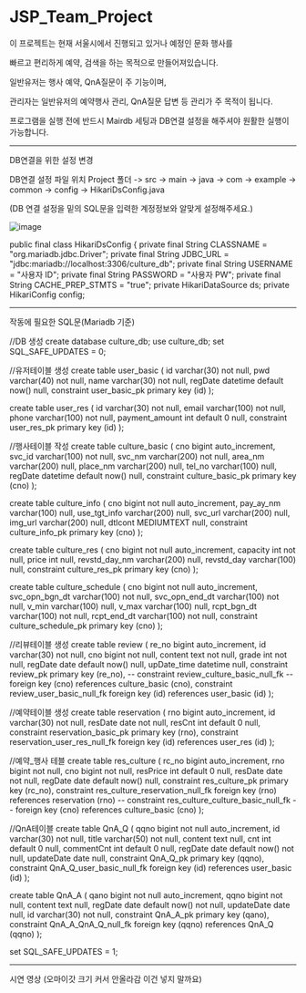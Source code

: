 # JSP_Team_Project

이 프로젝트는 현재 서울시에서 진행되고 있거나 예정인 문화 행사를

빠르고 편리하게 예약, 검색을 하는 목적으로 만들어져있습니다.

일반유저는 행사 예약, QnA질문이 주 기능이며,

관리자는 일반유저의 예약행사 관리, QnA질문 답변 등 관리가 주 목적이 됩니다.

프로그램을 실행 전에 반드시 Mairdb 세팅과 DB연결 설정을 해주셔야 원활한 실행이 가능합니다.

--------------------------------
DB연결을 위한 설정 변경

DB연결 설정 파일 위치
Project 폴더 -> src -> main -> java -> com -> example -> common -> config -> HikariDsConfig.java

(DB 연결 설정을 밑의 SQL문을 입력한 계정정보와 알맞게 설정해주세요.)

![image](https://github.com/byeongseokim/JSP_Team_Project/assets/130523521/41d35a93-c881-4006-98ff-cd8152534a93)

public final class HikariDsConfig {
    private final String CLASSNAME = "org.mariadb.jdbc.Driver";
    private final String JDBC_URL = "jdbc:mariadb://localhost:3306/culture_db";
    private final String USERNAME = "사용자 ID";
    private final String PASSWORD = "사용자 PW";
    private final String CACHE_PREP_STMTS = "true";
    private HikariDataSource ds;
    private HikariConfig config;

--------------------------------
작동에 필요한 SQL문(Mariadb 기준)

//DB 생성
create database culture_db;
use culture_db;
set SQL_SAFE_UPDATES = 0;

//유저테이블 생성
create table user_basic
(
    id      varchar(30)        not null,
    pwd     varchar(40)        not null,
    name    varchar(30)        not null,
    regDate datetime default now() null,
    constraint user_basic_pk
        primary key (id)
);


create table user_res
(
    id       varchar(30) not null,
    email    varchar(100) not null,
    phone    varchar(100) not null,
    payment_amount  int default 0 null,
    constraint user_res_pk
        primary key (id)
);


//행사테이블 작성
create table culture_basic
(
    cno      bigint auto_increment,
    svc_id      varchar(100) not null,
    svc_nm     varchar(200) not null,
    area_nm varchar(200) null,
    place_nm varchar(200) null,
    tel_no    varchar(100) null,
    regDate datetime default now() null,
    constraint culture_basic_pk
        primary key (cno)
);


create table culture_info
(
    cno        bigint      not null auto_increment,
    pay_ay_nm     varchar(100) null,
    use_tgt_info varchar(200) null,
    svc_url    varchar(200) null,
    img_url    varchar(200) null,
    dtlcont    MEDIUMTEXT null,
    constraint culture_info_pk
        primary key (cno)
);


create table culture_res
(
    cno      bigint not null auto_increment,
    capacity int    not null,
    price    int    null,
    revstd_day_nm varchar(200) null,
    revstd_day varchar(100) null,
    constraint culture_res_pk
        primary key (cno)
);


create table culture_schedule
(
    cno             bigint      not null auto_increment,
    svc_opn_bgn_dt varchar(100) not null,
    svc_opn_end_dt   varchar(100) not null,
    v_min   varchar(100) null,
    v_max   varchar(100) null,
    rcpt_bgn_dt varchar(100) not null,
    rcpt_end_dt   varchar(100) not null,
    constraint culture_schedule_pk
        primary key (cno)
);


//리뷰테이블 생성
create table review
(
    re_no   bigint auto_increment,
    id      varchar(30)        not null,
    cno     bigint             not null,
    content text               not null,
    grade   int                not null,
    regDate date default now()     null,
    upDate_time datetime null,
    constraint review_pk
        primary key (re_no),
    -- constraint review_culture_basic_null_fk
    --     foreign key (cno) references culture_basic (cno),
    constraint review_user_basic_null_fk
        foreign key (id) references user_basic (id)
);


//예약테이블 생성
create table reservation
(
    rno     bigint auto_increment,
    id      varchar(30)        not null,
    resDate date            not null,
    resCnt int default 0 null,
    constraint reservation_basic_pk
        primary key (rno),
    constraint reservation_user_res_null_fk
        foreign key (id) references user_res (id)
);


//예약_행사 테블
create table res_culture
(
    rc_no    bigint auto_increment,
    rno      bigint            not null,
    cno      bigint            not null,
    resPrice int default 0     null,
    resDate  date              not null,
    regDate  date default now() null,
    constraint res_culture_pk
        primary key (rc_no),
    constraint res_culture_reservation_null_fk
        foreign key (rno) references reservation (rno)
    -- constraint res_culture_culture_basic_null_fk
    --     foreign key (cno) references culture_basic (cno)
);


//QnA테이블
create table QnA_Q
(
    qqno    bigint             not null auto_increment,
    id      varchar(30)        not null,
    title   varchar(50)        not null,
    content  text               null,
    cnt     int default 0       null,
    commentCnt   int default 0  null,
    regDate date default now() not null,
    updateDate date null,
    constraint QnA_Q_pk
        primary key (qqno),
    constraint QnA_Q_user_basic_null_fk
        foreign key (id) references user_basic (id)
);


create table QnA_A
(
    qano    bigint             not null auto_increment,
    qqno    bigint             not null,
    content  text               null,
    regDate date default now() not null,
    updateDate date null,
    id      varchar(30)     not null,
    constraint QnA_A_pk
        primary key (qano),
    constraint QnA_A_QnA_Q_null_fk
        foreign key (qqno) references QnA_Q (qqno)
);


set SQL_SAFE_UPDATES = 1;

--------------------------------

시연 영상
(오마이갓 크기 커서 안올라감 이건 넣지 말까요)
